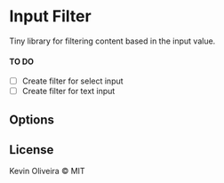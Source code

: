 # Input Filter

Tiny library for filtering content based in the input value.

#### TO DO

- [ ] Create filter for select input
- [ ] Create filter for text input

## Options

## License

Kevin Oliveira &copy; MIT
